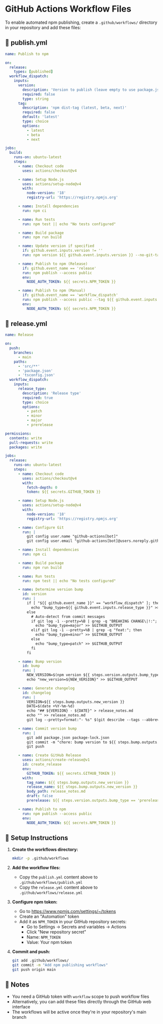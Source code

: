 # GitHub Actions Workflow Files

To enable automated npm publishing, create a `.github/workflows/` directory in your repository and add these files:

## 📄 publish.yml

```yaml
name: Publish to npm

on:
  release:
    types: [published]
  workflow_dispatch:
    inputs:
      version:
        description: 'Version to publish (leave empty to use package.json version)'
        required: false
        type: string
      tag:
        description: 'npm dist-tag (latest, beta, next)'
        required: false
        default: 'latest'
        type: choice
        options:
          - latest
          - beta
          - next

jobs:
  build:
    runs-on: ubuntu-latest
    steps:
      - name: Checkout code
        uses: actions/checkout@v4

      - name: Setup Node.js
        uses: actions/setup-node@v4
        with:
          node-version: '18'
          registry-url: 'https://registry.npmjs.org'

      - name: Install dependencies
        run: npm ci

      - name: Run tests
        run: npm test || echo "No tests configured"

      - name: Build package
        run: npm run build

      - name: Update version if specified
        if: github.event.inputs.version != ''
        run: npm version ${{ github.event.inputs.version }} --no-git-tag-version

      - name: Publish to npm (Release)
        if: github.event_name == 'release'
        run: npm publish --access public
        env:
          NODE_AUTH_TOKEN: ${{ secrets.NPM_TOKEN }}

      - name: Publish to npm (Manual)
        if: github.event_name == 'workflow_dispatch'
        run: npm publish --access public --tag ${{ github.event.inputs.tag || 'latest' }}
        env:
          NODE_AUTH_TOKEN: ${{ secrets.NPM_TOKEN }}
```

## 📄 release.yml

```yaml
name: Release

on:
  push:
    branches:
      - main
    paths:
      - 'src/**'
      - 'package.json'
      - 'tsconfig.json'
  workflow_dispatch:
    inputs:
      release_type:
        description: 'Release type'
        required: true
        type: choice
        options:
          - patch
          - minor
          - major
          - prerelease

permissions:
  contents: write
  pull-requests: write
  packages: write

jobs:
  release:
    runs-on: ubuntu-latest
    steps:
      - name: Checkout code
        uses: actions/checkout@v4
        with:
          fetch-depth: 0
          token: ${{ secrets.GITHUB_TOKEN }}

      - name: Setup Node.js
        uses: actions/setup-node@v4
        with:
          node-version: '18'
          registry-url: 'https://registry.npmjs.org'

      - name: Configure Git
        run: |
          git config user.name "github-actions[bot]"
          git config user.email "github-actions[bot]@users.noreply.github.com"

      - name: Install dependencies
        run: npm ci

      - name: Build package
        run: npm run build

      - name: Run tests
        run: npm test || echo "No tests configured"

      - name: Determine version bump
        id: version
        run: |
          if [ "${{ github.event_name }}" == "workflow_dispatch" ]; then
            echo "bump_type=${{ github.event.inputs.release_type }}" >> $GITHUB_OUTPUT
          else
            # Auto-detect from commit messages
            if git log -1 --pretty=%B | grep -q "BREAKING CHANGE\|!:"; then
              echo "bump_type=major" >> $GITHUB_OUTPUT
            elif git log -1 --pretty=%B | grep -q "feat:"; then
              echo "bump_type=minor" >> $GITHUB_OUTPUT
            else
              echo "bump_type=patch" >> $GITHUB_OUTPUT
            fi
          fi

      - name: Bump version
        id: bump
        run: |
          NEW_VERSION=$(npm version ${{ steps.version.outputs.bump_type }} --no-git-tag-version)
          echo "new_version=${NEW_VERSION}" >> $GITHUB_OUTPUT

      - name: Generate changelog
        id: changelog
        run: |
          VERSION=${{ steps.bump.outputs.new_version }}
          DATE=$(date +%Y-%m-%d)
          echo "## ${VERSION} - ${DATE}" > release_notes.md
          echo "" >> release_notes.md
          git log --pretty=format:"- %s" $(git describe --tags --abbrev=0 2>/dev/null || git rev-list --max-parents=0 HEAD)..HEAD >> release_notes.md || echo "- Initial release" >> release_notes.md

      - name: Commit version bump
        run: |
          git add package.json package-lock.json
          git commit -m "chore: bump version to ${{ steps.bump.outputs.new_version }}"
          git push

      - name: Create GitHub Release
        uses: actions/create-release@v1
        id: create_release
        env:
          GITHUB_TOKEN: ${{ secrets.GITHUB_TOKEN }}
        with:
          tag_name: ${{ steps.bump.outputs.new_version }}
          release_name: ${{ steps.bump.outputs.new_version }}
          body_path: release_notes.md
          draft: false
          prerelease: ${{ steps.version.outputs.bump_type == 'prerelease' }}

      - name: Publish to npm
        run: npm publish --access public
        env:
          NODE_AUTH_TOKEN: ${{ secrets.NPM_TOKEN }}
```

## 🔑 Setup Instructions

1. **Create the workflows directory:**
   ```bash
   mkdir -p .github/workflows
   ```

2. **Add the workflow files:**
   - Copy the `publish.yml` content above to `.github/workflows/publish.yml`
   - Copy the `release.yml` content above to `.github/workflows/release.yml`

3. **Configure npm token:**
   - Go to https://www.npmjs.com/settings/~/tokens
   - Create an "Automation" token
   - Add it as `NPM_TOKEN` in your GitHub repository secrets:
     - Go to Settings → Secrets and variables → Actions
     - Click "New repository secret"
     - Name: `NPM_TOKEN`
     - Value: Your npm token

4. **Commit and push:**
   ```bash
   git add .github/workflows/
   git commit -m "Add npm publishing workflows"
   git push origin main
   ```

## 📝 Notes

- You need a GitHub token with `workflow` scope to push workflow files
- Alternatively, you can add these files directly through the GitHub web interface
- The workflows will be active once they're in your repository's main branch